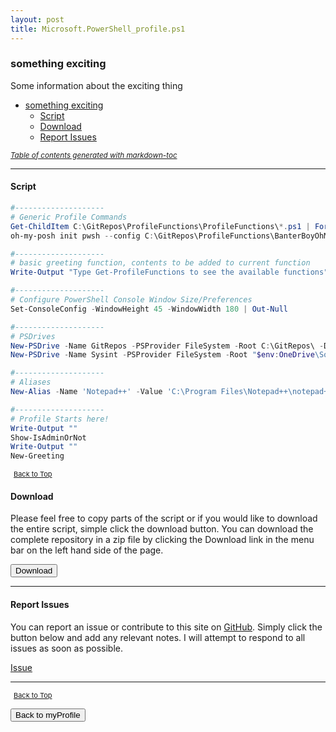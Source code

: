 ```yaml
---
layout: post
title: Microsoft.PowerShell_profile.ps1
---
```


### something exciting

Some information about the exciting thing

- [something exciting](#something-exciting)
  - [Script](#script)
  - [Download](#download)
  - [Report Issues](#report-issues)

<small><i><a href='http://ecotrust-canada.github.io/markdown-toc/'>Table of contents generated with markdown-toc</a></i></small>

---

#### Script

```powershell
#--------------------
# Generic Profile Commands
Get-ChildItem C:\GitRepos\ProfileFunctions\ProfileFunctions\*.ps1 | ForEach-Object {. $_ }
oh-my-posh init pwsh --config C:\GitRepos\ProfileFunctions\BanterBoyOhMyPoshConfig.json | Invoke-Expression

#--------------------
# basic greeting function, contents to be added to current function
Write-Output "Type Get-ProfileFunctions to see the available functions"

#--------------------
# Configure PowerShell Console Window Size/Preferences
Set-ConsoleConfig -WindowHeight 45 -WindowWidth 180 | Out-Null

#--------------------
# PSDrives
New-PSDrive -Name GitRepos -PSProvider FileSystem -Root C:\GitRepos\ -Description "GitHub Repositories" | Out-Null
New-PSDrive -Name Sysint -PSProvider FileSystem -Root "$env:OneDrive\Software\SysinternalsSuite" -Description "Sysinternals Suite Software" | Out-Null

#--------------------
# Aliases
New-Alias -Name 'Notepad++' -Value 'C:\Program Files\Notepad++\notepad++.exe' -Description 'Launch Notepad++'

#--------------------
# Profile Starts here!
Write-Output ""
Show-IsAdminOrNot
Write-Output ""
New-Greeting
```

<span style="font-size:11px;"><a href="#"><i class="fas fa-caret-up" aria-hidden="true" style="color: white; margin-right:5px;"></i>Back to Top</a></span>

#### Download

Please feel free to copy parts of the script or if you would like to download the entire script, simple click the download button. You can download the complete repository in a zip file by clicking the Download link in the menu bar on the left hand side of the page.

<button class="btn" type="submit" onclick="window.open('http://agamar.domain.leigh-services.com:4000/powershell/functions/myProfile/Microsoft.PowerShell_profile.ps1')">
    <i class="fa fa-cloud-download-alt">
    </i>
        Download
</button>

---

#### Report Issues

You can report an issue or contribute to this site on <a href="https://github.com/BanterBoy/scripts-blog/issues">GitHub</a>. Simply click the button below and add any relevant notes. I will attempt to respond to all issues as soon as possible.

<!-- Place this tag where you want the button to render. -->

<a class="github-button" href="https://github.com/BanterBoy/scripts-blog/issues/new?title=Microsoft.PowerShell_profile.ps1&body=There is a problem with this function. Please find details below." data-show-count="true" aria-label="Issue BanterBoy/scripts-blog on GitHub">Issue</a>

---

<span style="font-size:11px;"><a href="#"><i class="fas fa-caret-up" aria-hidden="true" style="color: white; margin-right:5px;"></i>Back to Top</a></span>

<a href="/menu/_pages/myProfile.html">
    <button class="btn">
        <i class='fas fa-reply'>
        </i>
            Back to myProfile
    </button>
</a>

[1]: http://ecotrust-canada.github.io/markdown-toc
[2]: https://github.com/googlearchive/code-prettify
